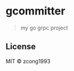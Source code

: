 # gcommitter
<!--
[![Go Report Card](https://goreportcard.com/badge/github.com/zcong1993/gcommitter)](https://goreportcard.com/report/github.com/zcong1993/gcommitter)
-->

> my go grpc project

## License

MIT &copy; zcong1993
